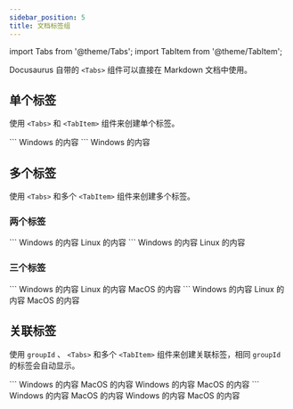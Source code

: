 ```yaml
---
sidebar_position: 5
title: 文档标签组
---
```


import Tabs from '@theme/Tabs';
import TabItem from '@theme/TabItem';

Docusaurus 自带的 `<Tabs>` 组件可以直接在 Markdown 文档中使用。

## 单个标签

使用 `<Tabs>` 和 `<TabItem>` 组件来创建单个标签。

<Tabs>
<TabItem value="markdown" label="实现语法">
```
<Tabs>
  <TabItem value="Windows" label="Windows" default>
    Windows 的内容
  </TabItem>
</Tabs>
```
</TabItem>
<TabItem value="preview" label="效果预览">

<Tabs>
  <TabItem value="Windows" label="Windows" default>
    Windows 的内容
  </TabItem>
</Tabs>

</TabItem>
</Tabs>

## 多个标签

使用 `<Tabs>` 和多个 `<TabItem>` 组件来创建多个标签。

### 两个标签

<Tabs>
<TabItem value="markdown" label="实现语法">
```
<Tabs>
  <TabItem value="Windows" label="Windows" default>
    Windows 的内容
  </TabItem>
  <TabItem value="Linux" label="Linux">
    Linux 的内容
  </TabItem>
</Tabs>
```
</TabItem>
<TabItem value="preview" label="效果预览">

<Tabs>
  <TabItem value="Windows" label="Windows" default>
    Windows 的内容
  </TabItem>
  <TabItem value="Linux" label="Linux">
    Linux 的内容
  </TabItem>
</Tabs>

  </TabItem>
</Tabs>

### 三个标签

<Tabs>
<TabItem value="markdown" label="实现语法">
```
<Tabs>
  <TabItem value="Windows" label="Windows" default>
    Windows 的内容
  </TabItem>
  <TabItem value="Linux" label="Linux">
    Linux 的内容
  </TabItem>
  <TabItem value="MacOS" label="Linux">
    MacOS 的内容
  </TabItem>
</Tabs>
```
</TabItem>

<TabItem value="preview" label="效果预览">
<Tabs>
  <TabItem value="Windows" label="Windows" default>
    Windows 的内容
  </TabItem>
  <TabItem value="Linux" label="Linux">
    Linux 的内容
  </TabItem>
  <TabItem value="MacOS" label="Linux">
    MacOS 的内容
  </TabItem>
</Tabs>
</TabItem>
</Tabs>

## 关联标签

使用 `groupId` 、 `<Tabs>` 和多个 `<TabItem>` 组件来创建关联标签，相同 `groupId` 的标签会自动显示。

<Tabs>
<TabItem value="markdown" label="实现语法">
```
<Tabs groupId="operating-systems">
  <TabItem value="Windows" label="Windows">Windows 的内容</TabItem>
  <TabItem value="MacOS" label="MacOS">MacOS 的内容</TabItem>
</Tabs>

<Tabs groupId="operating-systems">
  <TabItem value="Windows" label="Windows">Windows 的内容</TabItem>
  <TabItem value="MacOS" label="MacOS">MacOS 的内容</TabItem>
</Tabs>
```
</TabItem>
<TabItem value="preview" label="效果预览">

<Tabs groupId="operating-systems">
  <TabItem value="Windows" label="Windows">Windows 的内容</TabItem>
  <TabItem value="MacOS" label="MacOS">MacOS 的内容</TabItem>
</Tabs>

<Tabs groupId="operating-systems">
  <TabItem value="Windows" label="Windows">Windows 的内容</TabItem>
  <TabItem value="MacOS" label="MacOS">MacOS 的内容</TabItem>
</Tabs>

</TabItem>
</Tabs>


